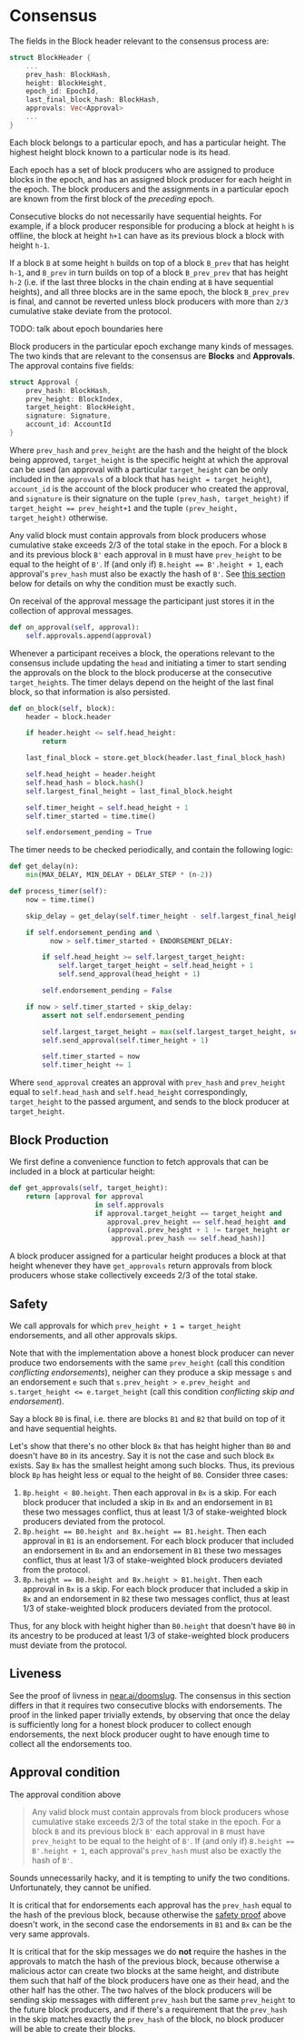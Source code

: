 # Consensus

The fields in the Block header relevant to the consensus process are:

```rust
struct BlockHeader {
    ...
    prev_hash: BlockHash,
    height: BlockHeight,
    epoch_id: EpochId,
    last_final_block_hash: BlockHash,
    approvals: Vec<Approval>
    ...
}
```

Each block belongs to a particular epoch, and has a particular height. The highest height block known to a particular node is its head.

Each epoch has a set of block producers who are assigned to produce blocks in the epoch, and has an assigned block producer for each height in the epoch. The block producers and the assignments in a particular epoch are known from the first block of the *preceding* epoch.

Consecutive blocks do not necessarily have sequential heights. For example, if a block producer responsible for producing a block at height `h` is offline, the block at height `h+1` can have as its previous block a block with height `h-1`.

If a block `B` at some height `h` builds on top of a block `B_prev` that has height `h-1`, and `B_prev` in turn builds on top of a block `B_prev_prev` that has height `h-2` (i.e. if the last three blocks in the chain ending at `B` have sequential heights), and all three blocks are in the same epoch, the block `B_prev_prev` is final, and cannot be reverted unless block producers with more than `2/3` cumulative stake deviate from the protocol. 

TODO: talk about epoch boundaries here

Block producers in the particular epoch exchange many kinds of messages. The two kinds that are relevant to the consensus are **Blocks** and **Approvals**. The approval contains five fields:

```rust
struct Approval {
    prev_hash: BlockHash,
    prev_height: BlockIndex,
    target_height: BlockHeight,
    signature: Signature,
    account_id: AccountId
}
```

Where `prev_hash` and `prev_height` are the hash and the height of the block being approved, `target_height` is the specific height at which the approval can be used (an approval with a particular `target_height` can be only included in the `approvals` of a block that has `height = target_height`), `account_id` is the account of the block producer who created the approval, and `signature` is their signature on the tuple `(prev_hash, target_height)` if `target_height == prev_height+1` and the tuple `(prev_height, target_height)` otherwise.

Any valid block must contain approvals from block producers whose cumulative stake exceeds 2/3 of the total stake in the epoch. For a block `B` and its previous block `B'` each approval in `B` must have `prev_height` to be equal to the height of `B'`. If (and only if) `B.height == B'.height + 1`, each approval's `prev_hash` must also be exactly the hash of `B'`. See [this section](#approval-condition) below for details on why the condition must be exactly such.

On receival of the approval message the participant just stores it in the collection of approval messages.

```python
def on_approval(self, approval):
    self.approvals.append(approval)
```

Whenever a participant receives a block, the operations relevant to the consensus include updating the `head` and initiating a timer to start sending the approvals on the block to the block producerse at the consecutive `target_height`s. The timer delays depend on the height of the last final block, so that information is also persisted.

```python
def on_block(self, block):
    header = block.header

    if header.height <= self.head_height:
        return

    last_final_block = store.get_block(header.last_final_block_hash)

    self.head_height = header.height
    self.head_hash = block.hash()
    self.largest_final_height = last_final_block.height

    self.timer_height = self.head_height + 1
    self.timer_started = time.time()

    self.endorsement_pending = True
```

The timer needs to be checked periodically, and contain the following logic:

```python
def get_delay(n):
    min(MAX_DELAY, MIN_DELAY + DELAY_STEP * (n-2))

def process_timer(self):
    now = time.time()

    skip_delay = get_delay(self.timer_height - self.largest_final_height)

    if self.endorsement_pending and \
          now > self.timer_started + ENDORSEMENT_DELAY:

        if self.head_height >= self.largest_target_height:
            self.larget_target_height = self.head_height + 1
            self.send_approval(head_height + 1)

        self.endorsement_pending = False

    if now > self.timer_started + skip_delay:
        assert not self.endorsement_pending

        self.largest_target_height = max(self.largest_target_height, self.timer_height + 1)
        self.send_approval(self.timer_height + 1)

        self.timer_started = now
        self.timer_height += 1
```

Where `send_approval` creates an approval with `prev_hash` and `prev_height` equal to `self.head_hash` and `self.head_height` correspondingly, `target_height` to the passed argument, and sends to the block producer at `target_height`.

## Block Production
We first define a convenience function to fetch approvals that can be included in a block at particular height:

```python
def get_approvals(self, target_height):
    return [approval for approval
                     in self.approvals
                     if approval.target_height == target_height and
                        approval.prev_height == self.head_height and
                        (approval.prev_height + 1 != target_height or
                         approval.prev_hash == self.head_hash)]
```

A block producer assigned for a particular height produces a block at that height whenever they have `get_approvals` return approvals from block producers whose stake collectively exceeds 2/3 of the total stake.

## Safety

We call approvals for which `prev_height + 1 = target_height` endorsements, and all other approvals skips.

Note that with the implementation above a honest block producer can never produce two endorsements with the same `prev_height` (call this condition *conflicting endorsements*), neigher can they produce a skip message `s` and an endorsement `e` such that `s.prev_height > e.prev_height and s.target_height <= e.target_height` (call this condition *conflicting skip and endorsement*).

Say a block `B0` is final, i.e. there are blocks `B1` and `B2` that build on top of it and have sequential heights.

Let's show that there's no other block `Bx` that has height higher than `B0` and doesn't have `B0` in its ancestry. Say it is not the case and such block `Bx` exists. Say `Bx` has the smallest height among such blocks. Thus, its previous block `Bp` has height less or equal to the height of `B0`. Consider three cases:

1. `Bp.height < B0.height`. Then each approval in `Bx` is a skip. For each block producer that included a skip in `Bx` and an endorsement in `B1` these two messages conflict, thus at least 1/3 of stake-weighted block producers deviated from the protocol.
2. `Bp.height == B0.height and Bx.height == B1.height`. Then each approval in `B1` is an endorsement. For each block producer that included an endorsement in `Bx` and an endorsement in `B1` these two messages conflict, thus at least 1/3 of stake-weighted block producers deviated from the protocol.
3. `Bp.height == B0.height and Bx.height > B1.height`. Then each approval in `Bx` is a skip. For each block producer that included a skip in `Bx` and an endorsement in `B2` these two messages conflict, thus at least 1/3 of stake-weighted block producers deviated from the protocol.

Thus, for any block with height higher than `B0.height` that doesn't have `B0` in its ancestry to be produced at least 1/3 of stake-weighted block producers must deviate from the protocol.

## Liveness

See the proof of livness in [near.ai/doomslug](near.ai/doomslug). The consensus in this section differs in that it requires two consecutive blocks with endorsements. The proof in the linked paper trivially extends, by observing that once the delay is sufficiently long for a honest block producer to collect enough endorsements, the next block producer ought to have enough time to collect all the endorsements too.

## Approval condition
The approval condition above

> Any valid block must contain approvals from block producers whose cumulative stake exceeds 2/3 of the total stake in the epoch. For a block `B` and its previous block `B'` each approval in `B` must have `prev_height` to be equal to the height of `B'`. If (and only if) `B.height == B'.height + 1`, each approval's `prev_hash` must also be exactly the hash of `B'`.

Sounds unnecessarily hacky, and it is tempting to unify the two conditions. Unfortunately, they cannot be unified.

It is critical that for endorsements each approval has the `prev_hash` equal to the hash of the previous block, because otherwise the [safety proof](#safety) above doesn't work, in the second case the endorsements in `B1` and `Bx` can be the very same approvals.

It is critical that for the skip messages we do **not** require the hashes in the approvals to match the hash of the previous block, because otherwise a malicious actor can create two blocks at the same height, and distribute them such that half of the block producers have one as their head, and the other half has the other. The two halves of the block producers will be sending skip messages with different `prev_hash` but the same `prev_height` to the future block producers, and if there's a requirement that the `prev_hash` in the skip matches exactly the `prev_hash` of the block, no block producer will be able to create their blocks.